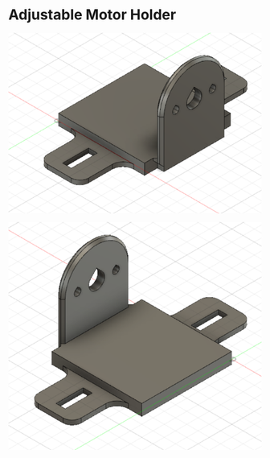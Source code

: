 # Adjustable Motor Holder

![Alt text](https://raw.githubusercontent.com/vovingyd/CAD/main/Adjustable%20Motor%20Holder%202022/Adjustable%20Motor%20Holder%201.PNG "a title")

![Alt text](https://raw.githubusercontent.com/vovingyd/CAD/main/Adjustable%20Motor%20Holder%202022/Adjustable%20Motor%20Holder%202.PNG "a title")

